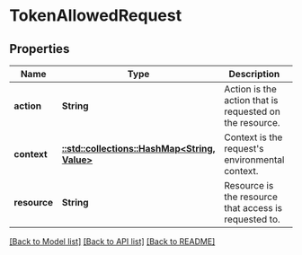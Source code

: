 # TokenAllowedRequest

## Properties
Name | Type | Description | Notes
------------ | ------------- | ------------- | -------------
**action** | **String** | Action is the action that is requested on the resource. | [optional] 
**context** | [**::std::collections::HashMap<String, Value>**](Value.md) | Context is the request&#39;s environmental context. | [optional] 
**resource** | **String** | Resource is the resource that access is requested to. | [optional] 

[[Back to Model list]](../README.md#documentation-for-models) [[Back to API list]](../README.md#documentation-for-api-endpoints) [[Back to README]](../README.md)


